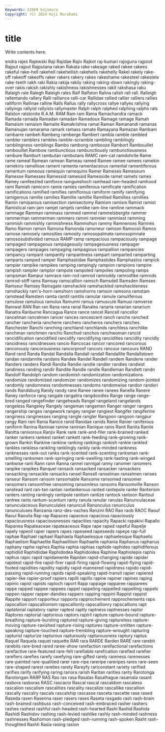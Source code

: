 ```yaml
---
Keywords: 22669 kojimura
Copyright: (C) 2024 Koji Murakami
---
```


# title

Write contents here.



endra rajes Rajewski Raji Rajidae Rajiv Rajkot raj-kumari rajoguna
rajpoot Rajput rajput Rajputana rakan Rakata rake rakeage raked rakee
rakees rakeful rake-hell rakehell rakehellish rakehells rakehelly Rakel rakely rake-off
rakeoff rakeoffs raker rakers rakery rakes rakeshame rakesteel rakestele rake-teeth
rakh raki Rakia rakija rakily raking raking-down rakingly raking-over rakis
rakish rakishly rakishness rakishnesses rakit rakshasa raku Ralaigh rale Ralegh
Raleigh rales Ralf Ralfston Ralina ralish rall rall. Ralleigh rallentando
rallery Ralli ralliance ralli-car Rallidae rallied rallier ralliers rallies ralliform
Rallinae ralline Ralls Rallus rally rallycross rallye rallyes rallying rallyings
rallyist rallyists rallymaster Ralph ralph ralphed ralphing ralphs rals Ralston
ralstonite R.A.M. RAM Ram ram Rama Ramachandra ramack Ramada ramada
Ramadan ramadan Ramadoux Ramage ramage Ramah Ramaism ramaism Ramaite Ramakrishna
ramal Raman Ramanandi ramanas Ramanujan ramarama ramark ramass ramate Ramayana
Ramazan Rambam rambarre rambeh Ramberg ramberge Rambert rambla ramble rambled
rambler ramblers rambles ramble-scramble rambling ramblingly ramblingness ramblings Rambo rambong
rambooze Rambort Rambouillet rambouillet Rambow rambunctious rambunctiously rambunctiousness rambure Ramburt
rambutan rambutans RAMC ram-cat ramdohrite Rame rame rameal Ramean ramean
Rameau ramed Ramee ramee ramees ramekin ramekins ramellose rament ramenta
ramentaceous ramental ramentiferous ramentum rameous ramequin ramequins Ramer Rameses Rameseum
Ramesse Ramesses Ramessid ramessid Ramesside ramet ramets ramex Ramey ramfeezled
ramforce ramgunshoch ramhead ram-headed ramhood rami Ramiah ramicorn ramie ramies
ramiferous ramificate ramification ramifications ramified ramifies ramiflorous ramiform ramify ramifying
ramigerous ramilie ramilies Ramillie ramillie Ramillied Ramillies ramillies Ramin ramiparous
ramisection ramisectomy Ramism ramism Ramist ramist Ramistical ram-jam ramjet ramjets
ramlike ram-line ramline rammack rammage Ramman rammass rammed rammel rammelsbergite
rammer rammerman rammermen rammers rammi rammier rammiest ramming rammish rammishly
rammishness Rammohun rammy Ramnenses Ramnes Ramo Ramon ramon Ramona Ramonda
ramoneur ramoon Ramoosii Ramos ramose ramosely ramosities ramosity ramosopalmate ramosopinnate
ramososubdivided ramous RAMP ramp rampacious rampaciously rampage rampaged rampageous rampageously
rampageousness rampager rampagers rampages rampaging rampagious rampallion rampancies rampancy rampant
rampantly rampantness rampart ramparted ramparting ramparts ramped ramper Ramphastidae Ramphastides
Ramphastos rampick rampier rampike rampikes ramping rampingly rampion rampions rampire
rampish rampler ramplor rampole rampoled rampoles rampoling ramps rampsman Rampur
ramrace ram-rod ramrod ramroddy ramrodlike ramrods ramrod-stiff rams Ramsay ramscallion
ramsch Ramsdell Ramsden Ramses Ramseur Ramsey Ramsgate ramshackle ramshackled ramshackleness
ramshackly ram's-horn ramshorn ramshorns ramson ramsons ramstam ramstead Ramstein ramta
ramtil ramtils ramular ramule ramuliferous ramulose ramulous ramulus Ramunni ramus
ramuscule Ramusi ramverse Ramwat RAN Ran ran Rana rana ranal
Ranales ranaria ranarian ranarium Ranatra Ranburne Rancagua Rance rance rancel
Rancell rancellor rancelman rancelmen rancer rances rancescent ranch ranche ranched
rancher rancheria rancherie ranchero rancheros ranchers ranches Ranchester Ranchi ranching
ranchland ranchlands ranchless ranchlike ranchman ranchmen rancho Ranchod ranchos ranchwoman
rancid rancidification rancidified rancidify rancidifying rancidities rancidity rancidly rancidness rancidnesses
rancio Rancocas rancor rancored rancorous rancorously rancorousness rancorproof rancors rancour
rancours RAND Rand rand Randa Randal Randalia Randall randall Randallite
Randallstown randan randannite randans Randee Randel Randell randem Randene rander
Randers randers Randi Randia Randie randie randier randies randiest randiness
randing randir Randite Randle randle Randleman Randlett randn Randolf Randolph
random randomish randomization randomizations randomize randomized randomizer randomizes randomizing random-jointed
randomly randomness randomnesses randoms randomwise randon randori rands Randsburg Randy
randy rane Ranee ranee ranees Ranella Ranere Raney ranforce rang
rangale rangatira rangdoodles Range range range-bred ranged rangefinder rangeheads Rangel
rangeland rangelands rangeless Rangeley Rangely rangeman rangemen Ranger ranger rangers
rangership ranges rangework rangey rangier rangiest Rangifer rangiferine ranginess ranginesses
ranging rangle rangler Rangoon rangoon rangpur rangy Rani rani Rania
Ranice ranid Ranidae ranids Ranie Ranier raniferous raniform Ranina Raninae
ranine raninian Ranique ranis Ranit Ranita Ranite Ranitta ranivorous Ranjiv
Rank rank rank-and-filer rank-brained ranked ranker rankers rankest ranket rankett
rank-feeding rank-growing rank-grown Rankin Rankine rankine ranking rankings rankish rankle
rankled rankles rankless rankling ranklingly rankly rank-minded rankness ranknesses rank-out
ranks rank-scented rank-scenting ranksman rank-smelling ranksmen rank-springing rank-swelling rank-tasting rank-winged
rankwise ranli Rann rann Ranna rannel rannigal ranny ranomer ranomers
ranpike ranpikes Ranquel ransack ransacked ransacker ransackers ransacking ransackle ransacks
ransel Ransell ranselman ranselmen ranses ranseur Ransom ransom ransomable Ransome
ransomed ransomer ransomers ransomfree ransoming ransomless ransoms Ransomville Ranson ranstead
rant ran-tan rantan rantankerous ranted rantepole ranter Ranterism ranters ranting
rantingly rantipole rantism rantize rantock rantoon Rantoul rantree rants rantum-scantum
ranty ranula ranular ranulas Ranunculaceae ranunculaceous Ranunculales ranunculi Ranunculus ranunculus
ranunculuses Ranzania ranz-des-vaches Ranzini RAO Rao raob RAOC Raouf Raoul
Raoulia Rap rap Rapaces rapaceus rapacious rapaciously rapaciousness rapaciousnesses rapacities
rapacity Rapacki rapakivi Rapallo Rapanea Rapateaceae rapateaceous Rape rape raped
rapeful Rapelje rapely rapeoil raper rapers rapes rapeseed rapeseeds rapeye
rap-full raphae Raphael raphael Raphaela Raphaelesque raphaelesque Raphaelic Raphaelism Raphaelite
Raphaelitism Raphaelle raphania Raphanus raphanus raphany raphe raphes Raphia raphia
raphias raphide raphides raphidiferous raphidiid Raphidiidae Raphidodea Raphidoidea Raphine Raphiolepis
raphis raphus rapic rapid rapidamente Rapidan rapid-changing rapide rapider rapidest
rapid-fire rapid-firer rapid-firing rapid-flowing rapid-flying rapid-footed rapidities rapidity rapidly rapid-mannered
rapidness rapido rapid-passing rapid-running rapids rapid-speaking rapid-transit rapier rapiered rapier-like
rapier-proof rapiers rapilli rapillo rapine rapiner rapines raping rapinic rapist
rapists raploch raport Rapp rappage rapparee rapparees rappe rapped rappee
rappees rappel rappeling rappelled rappelling rappels rappen rapper rapper-dandies rappers
rapping rappini Rappist rappist Rappite rapport rapporteur rapports rapprochement rapprochements
raps rapscallion rapscallionism rapscallionly rapscallionry rapscallions rapt raptatorial raptatory rapter
raptest raptly raptness raptnesses raptor Raptores raptorial raptorious raptors raptril
rapture rapture-bound rapture-breathing rapture-bursting raptured rapture-giving raptureless rapture-moving rapture-ravished rapture-rising
raptures rapture-smitten rapture-speaking rapture-touched rapture-trembling rapture-wrought rapturing rapturist rapturize rapturous
rapturously rapturousness raptury raptus Raquel Raquela raquet raquette RAR rara
RARDE Rarden RARE rare rarebit rarebits rare-bred rared raree-show rarefaction
rarefactional rarefactions rarefactive rare-featured rare-felt rarefiable rarefication rarefied rarefier rarefiers
rarefies rarefy rarefying rare-gifted rarely rareness rarenesses rare-painted rare-qualitied rarer
rare-ripe rareripe rareripes rares rare-seen rare-shaped rarest rareties rarety Rareyfy
rariconstant rariety rarified rarifies rarify rarifying raring rariora rarish Raritan
rarities rarity Rarotonga Rarotongan RARP RAS Ras ras rasa Rasalas
Rasalhague rasamala rasant rasbora rasboras RASC rascacio Rascal rascal rascaldom
rascaless rascalion rascalism rascalities rascality rascalize rascallike rascallion rascally rascalry
rascals rascalship rascasse rasceta rascette rase rased Raseda rasen Rasenna
raser rasers rases Raseta rasgado rash rash-brain rash-brained rashbuss rash-conceived
rash-embraced rasher rashers rashes rashest rashful rash-headed rash-hearted Rashi Rashid
Rashida Rashidi Rashidov rashing rash-levied rashlike rashly rash-minded rashness rashnesses
Rashomon rash-pledged rash-running rash-spoken Rasht rash-thoughted Rashti Rasia rasing rasion
